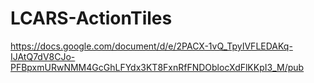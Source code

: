 # LCARS-ActionTiles
https://docs.google.com/document/d/e/2PACX-1vQ_TpyIVFLEDAKq-IJAtQ7dV8CJo-PFBpxmURwNMM4GcGhLFYdx3KT8FxnRfFNDOblocXdFlKKpI3_M/pub
